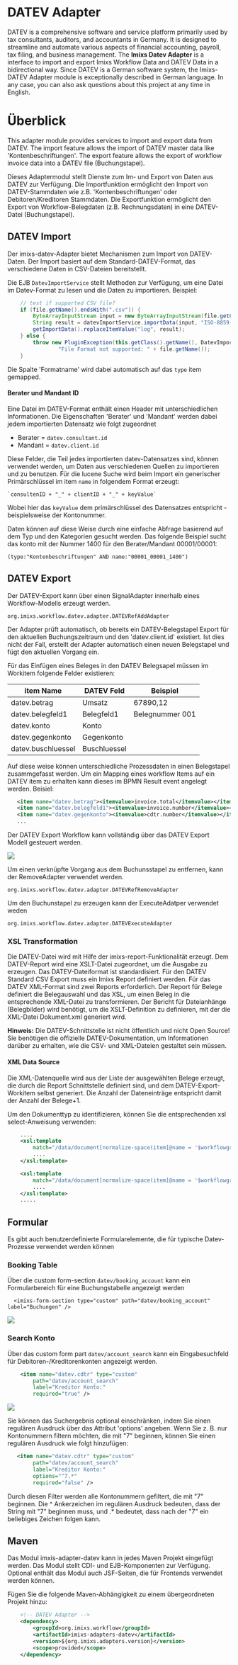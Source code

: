 # DATEV Adapter

DATEV is a comprehensive software and service platform primarily used by tax consultants, auditors, and accountants in Germany. It is designed to streamline and automate various aspects of financial accounting, payroll, tax filing, and business management. The **Imixs Datev Adapter** is a interface to import and export Imixs Workflow Data and DATEV Data in a bidirectional way.
Since DATEV is a German software system, the Imixs-DATEV Adapter module is exceptionally described in German language. In any case, you can also ask questions about this project at any time in English.

# Überblick

This adapter module provides services to import and export data from DATEV.
The import feature allows the import of DATEV master data like 'Kontenbeschriftungen'.
The export feature allows the export of workflow invoice data into a DATEV file (Buchungstapel).

Dieses Adaptermodul stellt Dienste zum Im- und Export von Daten aus DATEV zur Verfügung. Die Importfunktion ermöglicht den Import von DATEV-Stammdaten wie z.B. 'Kontenbeschriftungen' oder Debitoren/Kreditoren Stammdaten.
Die Exportfunktion ermöglicht den Export von Workflow-Belegdaten (z.B. Rechnungsdaten) in eine DATEV-Datei (Buchungstapel).

## DATEV Import

Der imixs-datev-Adapter bietet Mechanismen zum Import von DATEV-Daten. Der Import basiert auf dem Standard-DATEV-Format, das verschiedene Daten in CSV-Dateien bereitstellt.

Die EJB `DatevImportService` stellt Methoden zur Verfügung, um eine Datei im Datev-Format zu lesen und die Daten zu importieren. Beispiel:

```java
    // test if supported CSV file?
    if (file.getName().endsWith(".csv")) {
    	ByteArrayInputStream input = new ByteArrayInputStream(file.getContent());
    	String result = datevImportService.importData(input, "ISO-8859-1");
    	getImportData().replaceItemValue("log", result);
    } else {
    	throw new PluginException(this.getClass().getName(), DatevImportService.IMPORT_ERROR,
    			"File Format not supported: " + file.getName());
    }
```

Die Spalte 'Formatname' wird dabei automatisch auf das `type` item gemapped.

#### Berater und Mandant ID

Eine Datei im DATEV-Format enthält einen Header mit unterschiedlichen Informationen. Die Eigenschaften 'Berater' und 'Mandant' werden dabei jedem importierten Datensatz wie folgt zugeordnet

- Berater = `datev.consultant.id`
- Mandant = `datev.client.id`

Diese Felder, die Teil jedes importierten datev-Datensatzes sind, können verwendet werden, um Daten aus verschiedenen Quellen zu importieren und zu benutzen. Für die lucene Suche wird beim Import ein generischer Primärschlüssel im item `name` in folgendem Format erzeugt:

    `consultenID + "_" + clientID + "_" + keyValue`

Wobei hier das `keyValue` dem primärschlüssel des Datensatzes entspricht - beispielsweise der Kontonummer.

Daten können auf diese Weise durch eine einfache Abfrage basierend auf dem Typ und den Kategorien gesucht werden. Das folgende Beispiel sucht das konto mit der Nummer 1400 für den Berater/Mandant 00001/00001:

    (type:"Kontenbeschriftungen" AND name:"00001_00001_1400")

## DATEV Export

Der DATEV-Export kann über einen SignalAdapter innerhalb eines Workflow-Modells erzeugt werden.

    org.imixs.workflow.datev.adapter.DATEVRefAddAdapter

Der Adapter prüft automatisch, ob bereits ein DATEV-Belegstapel Export für den aktuellen Buchungszeitraum und den 'datev.client.id' existiert. Ist dies nicht der Fall, erstellt der Adapter automatisch einen neuen Belegstapel und fügt den aktuellen Vorgang ein.

Für das Einfügen eines Beleges in den DATEV Belegsapel müssen im Workitem folgende Felder existieren:

| item Name          | DATEV Feld   | Beispiel        |
| ------------------ | ------------ | --------------- |
| datev.betrag       | Umsatz       | 67890,12        |
| datev.belegfeld1   | Belegfeld1   | Belegnummer 001 |
| datev.konto        | Konto        |
| datev.gegenkonto   | Gegenkonto   |
| datev.buschluessel | Buschluessel |

Auf diese weise können unterschiedliche Prozessdaten in einen Belegstapel zusammgefasst werden. Um ein Mapping eines workflow Items auf ein DATEV item zu erhalten kann dieses im BPMN Result event angelegt werden. Beisiel:

```xml
   <item name="datev.betrag"><itemvalue>invoice.total</itemvalue></item>
   <item name="datev.belegfeld1"><itemvalue>invoice.number</itemvalue></item>
   <item name="datev.gegenkonto"><itemvalue>cdtr.number</itemvalue></item>
   ...
```

Der DATEV Export Workflow kann vollständig über das DATEV Export Modell gesteuert werden.

<img src="datev-export-workflow.png" />

Um einen verknüpfte Vorgang aus dem Buchunsstapel zu entfernen, kann der RemoveAdapter verwendet werden.

    org.imixs.workflow.datev.adapter.DATEVRefRemoveAdapter

Um den Buchunstapel zu erzeugen kann der ExecuteAdatper verwendet weden

    org.imixs.workflow.datev.adapter.DATEVExecuteAdapter

### XSL Transformation

Die DATEV-Datei wird mit Hilfe der imixs-report-Funktionalität erzeugt. Dem DATEV-Report wird eine XSLT-Datei zugeordnet, um die Ausgabe zu erzeugen.
Das DATEV-Dateiformat ist standardisiert.
Für den DATEV Standard CSV Export muss ein Imixs Report definiert werden. Für das DATEV XML-Format sind zwei Reports erforderlich. Der Report für Belege definiert die Belegauswahl und das XSL, um einen Beleg in die entsprechende XML-Datei zu transformieren. Der Bericht für Dateianhänge (Belegbilder) wird benötigt, um die XSLT-Definition zu definieren, mit der die XML-Datei Dokument.xml generiert wird.

**Hinweis:** Die DATEV-Schnittstelle ist nicht öffentlich und nicht Open Source! Sie benötigen die offizielle DATEV-Dokumentation, um Informationen darüber zu erhalten, wie die CSV- und XML-Dateien gestaltet sein müssen.

#### XML Data Source

Die XML-Datenquelle wird aus der Liste der ausgewählten Belege erzeugt, die durch die Report Schnittstelle definiert sind, und dem DATEV-Export-Workitem selbst generiert. Die Anzahl der Dateneinträge entspricht damit der Anzahl der Belege+1.

Um den Dokumenttyp zu identifizieren, können Sie die entsprechenden xsl select-Anweisung verwenden:

```xml
    ....
    <xsl:template
    	match="/data/document[normalize-space(item[@name = '$workflowgroup']/value) = 'DATEV-Export']">
    	....
    </xsl:template>

    <xsl:template
    	match="/data/document[normalize-space(item[@name = '$workflowgroup']/value) = 'Rechnungseingang']">
    	....
    </xsl:template>
    .....
```

## Formular

Es gibt auch benutzerdefinierte Formularelemente, die für typische Datev-Prozesse verwendet werden können

### Booking Table

Über die custom form-section `datev/booking_account` kann ein Formularbereich für eine Buchungstabelle angezeigt werden

```
  <imixs-form-section type="custom" path="datev/booking_account" label="Buchungen" />
```

<img src="image-01.png" />

### Search Konto

Über das custom form part `datev/account_search` kann ein Eingabesuchfeld für Debitoren-/Kreditorenkonten angezeigt werden.

```xml
    <item name="datev.cdtr" type="custom"
		path="datev/account_search"
        label="Kreditor Konto:"
		required="true" />
```

<img src="image-02.png" />

Sie können das Suchergebnis optional einschränken, indem Sie einen regulären Ausdruck über das Attribut 'options' angeben.
Wenn Sie z. B. nur Kontonummern filtern möchten, die mit "7" beginnen, können Sie einen regulären Ausdruck wie folgt hinzufügen:

```xml
   <item name="datev.cdtr" type="custom"
   		path="datev/account_search"
        label="Kreditor Konto:"
		options="^7.*"
		required="false" />
```

Durch diesen Filter werden alle Kontonummern gefiltert, die mit "7" beginnen. Die ^ Ankerzeichen im regulären Ausdruck bedeuten, dass der String mit "7" beginnen muss, und .\* bedeutet, dass nach der "7" ein beliebiges Zeichen folgen kann.

## Maven

Das Modul imxis-adapter-datev kann in jedes Maven Projekt eingefügt werden. Das Modul stellt CDI- und EJB-Komponenten zur Verfügung. Optional enthält das Modul auch JSF-Seiten, die für Frontends verwendet werden können.

Fügen Sie die folgende Maven-Abhängigkeit zu einem übergeordneten Projekt hinzu:

```xml
    <!-- DATEV Adapter -->
    <dependency>
    	<groupId>org.imixs.workflow</groupId>
    	<artifactId>imixs-adapters-datev</artifactId>
    	<version>${org.imixs.adapters.version}</version>
    	<scope>provided</scope>
    </dependency>
```
